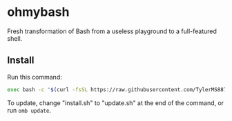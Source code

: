 # ohmybash
Fresh transformation of Bash from a useless playground to a full-featured shell.

## Install
Run this command:

```bash
exec bash -c "$(curl -fsSL https://raw.githubusercontent.com/TylerMS887/ohmybash/main/install.sh)"
```

To update, change "install.sh" to "update.sh" at the end of the command, or run `omb update`.
